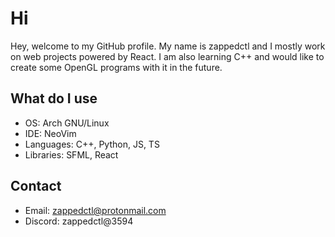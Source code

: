 # Hi

Hey, welcome to my GitHub profile. My name is zappedctl and I mostly work on web projects powered by React. I am also learning C++ and would like to create some OpenGL programs with it in the future.

## What do I use

* OS: Arch GNU/Linux
* IDE: NeoVim
* Languages: C++, Python, JS, TS
* Libraries: SFML, React

## Contact

* Email: zappedctl@protonmail.com
* Discord: zappedctl@3594
